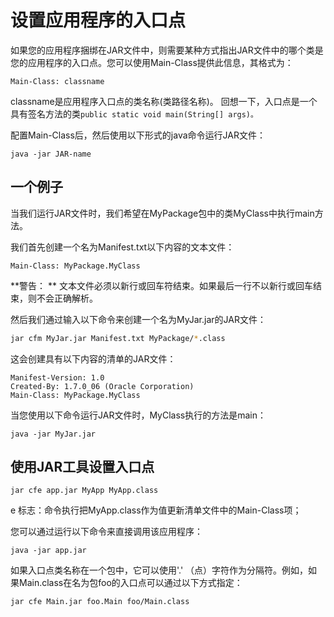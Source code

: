 # 设置应用程序的入口点
如果您的应用程序捆绑在JAR文件中，则需要某种方式指出JAR文件中的哪个类是您的应用程序的入口点。您可以使用Main-Class提供此信息，其格式为：
```
Main-Class: classname
```
classname是应用程序入口点的类名称(类路径名称)。
回想一下，入口点是一个具有签名方法的类`public static void main(String[] args)。`

配置Main-Class后，然后使用以下形式的java命令运行JAR文件：

```
java -jar JAR-name
```

## 一个例子
当我们运行JAR文件时，我们希望在MyPackage包中的类MyClass中执行main方法。

我们首先创建一个名为Manifest.txt以下内容的文本文件：

```
Main-Class: MyPackage.MyClass
```
**警告： ** 文本文件必须以新行或回车符结束。如果最后一行不以新行或回车结束，则不会正确解析。

然后我们通过输入以下命令来创建一个名为MyJar.jar的JAR文件：

```bash
jar cfm MyJar.jar Manifest.txt MyPackage/*.class
```

这会创建具有以下内容的清单的JAR文件：

```
Manifest-Version: 1.0
Created-By: 1.7.0_06 (Oracle Corporation)
Main-Class: MyPackage.MyClass
```

当您使用以下命令运行JAR文件时，MyClass执行的方法是main：

```
java -jar MyJar.jar
```

## 使用JAR工具设置入口点

```
jar cfe app.jar MyApp MyApp.class
```

e 标志：命令执行把MyApp.class作为值更新清单文件中的Main-Class项； 

您可以通过运行以下命令来直接调用该应用程序：

```
java -jar app.jar
```

如果入口点类名称在一个包中，它可以使用'.' （点）字符作为分隔符。例如，如果Main.class在名为包foo的入口点可以通过以下方式指定：

```
jar cfe Main.jar foo.Main foo/Main.class
```